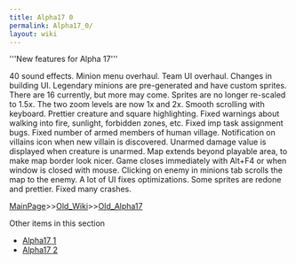 ```yaml
---
title: Alpha17 0
permalink: Alpha17_0/
layout: wiki
---
```

'''New features for Alpha 17'''

40 sound effects.
Minion menu overhaul.
Team UI overhaul.
Changes in building UI.
Legendary minions are pre-generated and have custom sprites. There are 16 currently, but more may come.
Sprites are no longer re-scaled to 1.5x. The two zoom levels are now 1x and 2x.
Smooth scrolling with keyboard.
Prettier creature and square highlighting.
Fixed warnings about walking into fire, sunlight, forbidden zones, etc.
Fixed imp task assignment bugs.
Fixed number of armed members of human village.
Notification on villains icon when new villain is discovered.
Unarmed damage value is displayed when creature is unarmed.
Map extends beyond playable area, to make map border look nicer.
Game closes immediately with Alt+F4 or when window is closed with mouse.
Clicking on enemy in minions tab scrolls the map to the enemy.
A lot of UI fixes optimizations.
Some sprites are redone and prettier.
Fixed many crashes.

[MainPage](/keeperrl_wiki/ "wikilink")>>[Old_Wiki](/keeperrl_wiki/Old_Wiki "wikilink")>>[Old_Alpha17](/keeperrl_wiki/Old_Alpha17 "wikilink")

Other items in this section
-    [Alpha17 1](/keeperrl_wiki/Alpha17_1 "wikilink")
-    [Alpha17 2](/keeperrl_wiki/Alpha17_2 "wikilink")

